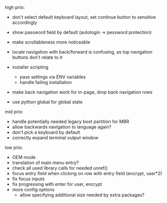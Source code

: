 high prio:
* don't select default keyboard layout, set continue button to sensitive accordingly

* show password field by default (autologin -> pessword protection)

* make scrollableness more noticeable

* locale navigation with back/forward is confusing, as top navigation buttons don't relate to it

* installer scripting
    * pass settings via ENV variables
    * handle failing installation

* make back navigation work for in-page, drop back navigation rows

* use python global for global state

mid prio:

* handle potentially needed legacy boot partition for MBR
* allow backwards navigation to language again?
* don't pick a keyboard by default
* correctly expand terminal output window

low prio:

* OEM mode
* translation of main menu entry?
* check all used library calls for needed unref()
* focus entry field when clicking on row with entry field (encrypt, user*2)
* fix focus inputs
* fix progressing with enter for user, encrypt
* more config options
    * allow specifying additional size needed by extra packages?
